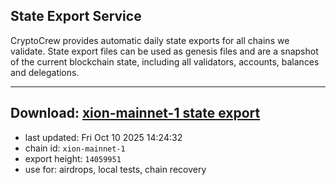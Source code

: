 ## State Export Service
CryptoCrew provides automatic daily state exports for all chains we validate. State export files can be used as genesis files and are a snapshot of the current blockchain state, including all validators, accounts, balances and delegations.

---
**Download: [xion-mainnet-1 state export](https://dl-eu2.ccvalidators.com/SERVICE/xion/xion-mainnet-1_export_14059951.json)**
---

- last updated: Fri Oct 10 2025 14:24:32
- chain id: `xion-mainnet-1`
- export height: `14059951`
- use for: airdrops, local tests, chain recovery
